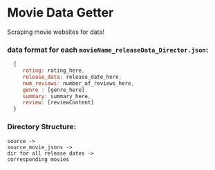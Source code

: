 # Movie Data Getter

Scraping movie websites for data!

### data format for each `movieName_releaseData_Director.json`:
 ```js
   {
      rating: rating_here,
      release_data: release_date_here,
      num_reviews: number_of_reviews_here,
      genre : [genre_here],
      summary: summary_here,
      review: [reviewContent]
   }
 ```

### Directory Structure:
    source -> 
    source_movie_jsons -> 
    dir for all release dates -> 
    corresponding movies
